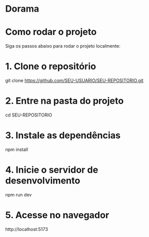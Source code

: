 # Dorama

# Como rodar o projeto

Siga os passos abaixo para rodar o projeto localmente:

# 1. Clone o repositório
git clone https://github.com/SEU-USUARIO/SEU-REPOSITORIO.git

# 2. Entre na pasta do projeto
cd SEU-REPOSITORIO

# 3. Instale as dependências
npm install

# 4. Inicie o servidor de desenvolvimento
npm run dev

# 5. Acesse no navegador
http://localhost:5173

